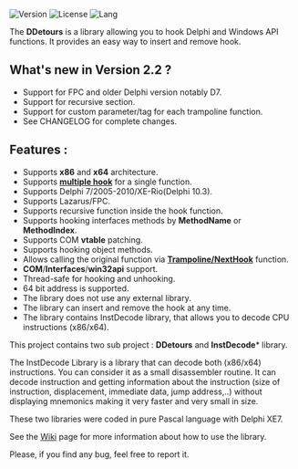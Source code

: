 ![Version](https://img.shields.io/badge/version-v2.2-yellow.svg)
![License](https://img.shields.io/github/license/MahdiSafsafi/DDetours)
![Lang](https://img.shields.io/github/languages/top/MahdiSafsafi/DDetours.svg)

The **DDetours** is a library allowing you to hook Delphi and Windows API functions. It provides an easy way to insert and remove hook.

## What's new in Version 2.2 ? ##
* Support for FPC and older Delphi version notably D7.
* Support for recursive section.
* Support for custom parameter/tag for each trampoline function.
* See CHANGELOG for complete changes.

## Features : ##
* Supports **x86** and **x64** architecture.
* Supports <u><b>multiple hook</b></u> for a single function.
* Supports Delphi 7/2005-2010/XE-Rio(Delphi 10.3).
* Supports Lazarus/FPC.
* Supports recursive function inside the hook function.
* Supports hooking interfaces methods by **MethodName** or **MethodIndex**.
* Supports COM **vtable** patching.
* Supports hooking object methods.
* Allows calling the original function via <u><b>Trampoline/NextHook</b></u> function.
* **COM**/**Interfaces**/**win32api** support.
* Thread-safe for hooking and unhooking.
* 64 bit address is supported.
* The library does not use any external library.
* The library can insert and remove the hook at any time.
* The library contains InstDecode library, that allows you to decode CPU instructions (x86/x64).

This project contains two sub project : **DDetours** and **InstDecode*** library.

The InstDecode Library is a library that can decode both (x86/x64) instructions. You can consider it as a small disassembler routine.
It can decode instruction and getting information about the instruction (size of instruction, displacement, immediate data, jump address,..) without displaying mnemonics making it very faster and very small in size.

These two libraries were coded in pure Pascal language with Delphi XE7.

See the [Wiki](https://github.com/MahdiSafsafi/delphi-detours-library/tree/wiki) page for more information about how to use the library.

Please, if you find any bug, feel free to report it.
